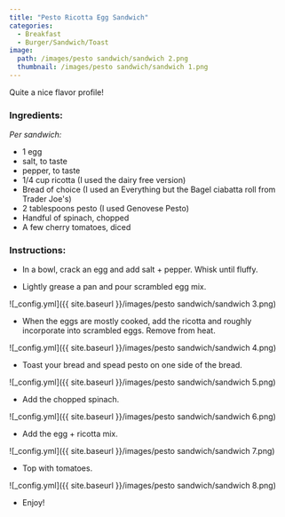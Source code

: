 ```yaml
---
title: "Pesto Ricotta Egg Sandwich"
categories:
  - Breakfast
  - Burger/Sandwich/Toast
image:
  path: /images/pesto sandwich/sandwich 2.png
  thumbnail: /images/pesto sandwich/sandwich 1.png
---
```


Quite a nice flavor profile!

### Ingredients:

_Per sandwich:_

* 1 egg
* salt, to taste
* pepper, to taste
* 1/4 cup ricotta (I used the dairy free version)
* Bread of choice (I used an Everything but the Bagel ciabatta roll from Trader Joe's)
* 2 tablespoons pesto (I used Genovese Pesto)
* Handful of spinach, chopped
* A few cherry tomatoes, diced


### Instructions:

* In a bowl, crack an egg and add salt + pepper. Whisk until fluffy.

* Lightly grease a pan and pour scrambled egg mix. 

![_config.yml]({{ site.baseurl }}/images/pesto sandwich/sandwich 3.png)

* When the eggs are mostly cooked, add the ricotta and roughly incorporate into scrambled eggs. Remove from heat.

![_config.yml]({{ site.baseurl }}/images/pesto sandwich/sandwich 4.png)

* Toast your bread and spead pesto on one side of the bread.

![_config.yml]({{ site.baseurl }}/images/pesto sandwich/sandwich 5.png)

* Add the chopped spinach.

![_config.yml]({{ site.baseurl }}/images/pesto sandwich/sandwich 6.png)

* Add the egg + ricotta mix.

![_config.yml]({{ site.baseurl }}/images/pesto sandwich/sandwich 7.png)

* Top with tomatoes.

![_config.yml]({{ site.baseurl }}/images/pesto sandwich/sandwich 8.png)

* Enjoy!
